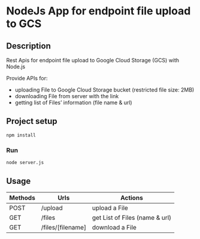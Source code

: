 # NodeJs App for endpoint file upload to GCS

## Description

Rest Apis for endpoint file upload to Google Cloud Storage (GCS) with Node.js

Provide APIs for:

- uploading File to Google Cloud Storage bucket (restricted file size: 2MB)
- downloading File from server with the link
- getting list of Files’ information (file name & url)

## Project setup
```
npm install
```

### Run
```
node server.js
```

## Usage
| Methods | Urls              | Actions                        |
|---------|-------------------|--------------------------------|
| POST    | /upload           | upload a File                  |
| GET     | /files            | get List of Files (name & url) |
| GET     | /files/[filename] | download a File                |